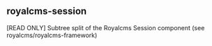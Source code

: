 ## royalcms-session

[READ ONLY] Subtree split of the Royalcms Session component (see royalcms/royalcms-framework)